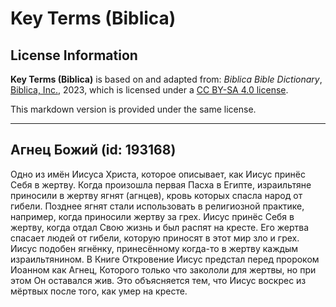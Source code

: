 # Key Terms (Biblica)

## License Information

**Key Terms (Biblica)** is based on and adapted from: _Biblica Bible Dictionary_, [Biblica, Inc.](https://www.biblica.com/), 2023, which is licensed under a [CC BY-SA 4.0 license](https://creativecommons.org/licenses/by-sa/4.0/legalcode.en).

This markdown version is provided under the same license.



--------------------------------

## Агнец Божий (id: 193168)

Одно из имён Иисуса Христа, которое описывает, как Иисус принёс Себя в жертву. Когда произошла первая Пасха в Египте, израильтяне приносили в жертву ягнят (агнцев), кровь которых спасла народ от гибели. Позднее ягнят стали использовать в религиозной практике, например, когда приносили жертву за грех. Иисус принёс Себя в жертву, когда отдал Свою жизнь и был распят на кресте. Его жертва спасает людей от гибели, которую приносят в этот мир зло и грех. Иисус подобен ягнёнку, принесённому когда\-то в жертву каждым израильтянином. В Книге Откровение Иисус предстал перед пророком Иоанном как Агнец, Которого только что закололи для жертвы, но при этом Он оставался жив. Это объясняется тем, что Иисус воскрес из мёртвых после того, как умер на кресте.


